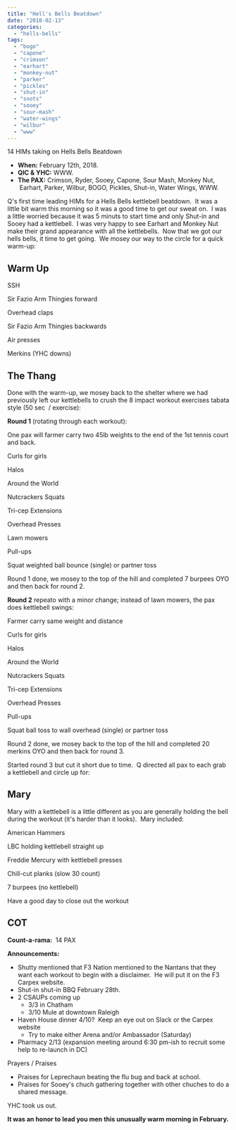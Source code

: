 ```yaml
---
title: "Hell's Bells Beatdown"
date: "2018-02-13"
categories: 
  - "hells-bells"
tags: 
  - "bogo"
  - "capone"
  - "crimson"
  - "earhart"
  - "monkey-nut"
  - "parker"
  - "pickles"
  - "shut-in"
  - "snots"
  - "sooey"
  - "sour-mash"
  - "water-wings"
  - "wilbur"
  - "www"
---
```


14 HIMs taking on Hells Bells Beatdown

- **When:** February 12th, 2018.
- **QIC & YHC:** WWW.
- **The PAX:** Crimson, Ryder, Sooey, Capone, Sour Mash, Monkey Nut,  Earhart, Parker, Wilbur, BOGO, Pickles, Shut-in, Water Wings, WWW.

Q's first time leading HIMs for a Hells Bells kettlebell beatdown.  It was a little bit warm this morning so it was a good time to get our sweat on.  I was a little worried because it was 5 minuts to start time and only Shut-in and Sooey had a kettlebell.  I was very happy to see Earhart and Monkey Nut make their grand appearance with all the kettlebells.  Now that we got our hells bells, it time to get going.  We mosey our way to the circle for a quick warm-up:

## Warm Up

SSH

Sir Fazio Arm Thingies forward

Overhead claps

Sir Fazio Arm Thingies backwards

Air presses

Merkins (YHC downs)

## The Thang

Done with the warm-up, we mosey back to the shelter where we had previously left our kettlebells to crush the 8 impact workout exercises tabata style (50 sec  / exercise):

**Round 1** (rotating through each workout):

One pax will farmer carry two 45lb weights to the end of the 1st tennis court and back.

Curls for girls

Halos

Around the World

Nutcrackers Squats

Tri-cep Extensions

Overhead Presses

Lawn mowers

Pull-ups

Squat weighted ball bounce (single) or partner toss

Round 1 done, we mosey to the top of the hill and completed 7 burpees OYO and then back for round 2.

**Round 2** repeato with a minor change; instead of lawn mowers, the pax does kettlebell swings:

Farmer carry same weight and distance

Curls for girls

Halos

Around the World

Nutcrackers Squats

Tri-cep Extensions

Overhead Presses

Pull-ups

Squat ball toss to wall overhead (single) or partner toss

Round 2 done, we mosey back to the top of the hill and completed 20 merkins OYO and then back for round 3.

Started round 3 but cut it short due to time.  Q directed all pax to each grab a kettlebell and circle up for:

## Mary

Mary with a kettlebell is a little different as you are generally holding the bell during the workout (it's harder than it looks).  Mary included:

American Hammers

LBC holding kettlebell straight up

Freddie Mercury with kettlebell presses

Chill-cut planks (slow 30 count)

7 burpees (no kettlebell)

Have a good day to close out the workout

## COT

**Count-a-rama:**  14 PAX

**Announcements:**

- Shutty mentioned that F3 Nation mentioned to the Nantans that they want each workout to begin with a disclaimer.  He will put it on the F3 Carpex website.
- Shut-in shut-in BBQ February 28th.
- 2 CSAUPs coming up
    - 3/3 in Chatham
    - 3/10 Mule at downtown Raleigh
- Haven House dinner 4/10?  Keep an eye out on Slack or the Carpex website
    - Try to make either Arena and/or Ambassador (Saturday)
- Pharmacy 2/13 (expansion meeting around 6:30 pm-ish to recruit some help to re-launch in DC)

Prayers / Praises

- Praises for Leprechaun beating the flu bug and back at school.
- Praises for Sooey's chuch gathering together with other chuches to do a shared message.

YHC took us out.

**It was an honor to lead you men this unusually warm morning in February.**
